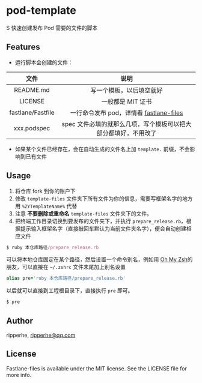 # pod-template
S
快速创建发布 Pod 需要的文件的脚本

## Features

* 运行脚本会创建的文件：

| 文件 | 说明 |
| :--: | :--: |
| README.md |写一个模板，以后填空就好 |
| LICENSE | 一般都是 MIT 证书 |
| fastlane/Fastfile | 一行命令发布 pod，详情看 [fastlane-files](https://github.com/ripperhe/fastlane-files) |
| xxx.podspec | spec 文件必填的就那么几项，写个模板可以把大部分都填好，不用改了 |

* 如果某个文件已经存在，会在自动生成的文件名上加 `template.` 前缀，不会影响到已有文件

## Usage

1. 将仓库 fork 到你的账户下
2. 修改 `template-files` 文件夹下所有文件为你的信息，需要写框架名字的地方用 `%ZYTemplateName%` 代替
3. 注意 **不要删除或重命名** `template-files` 文件夹下的文件。
4. 把终端工作目录切换到要发布的文件夹下，并执行 `prepare_release.rb`，根据提示输入框架名字（直接敲回车默认为当前文件夹名字），便会自动创建相应文件

```ruby
$ ruby 本仓库路径/prepare_release.rb
```

可以将本地仓库固定在某个路径，然后设置一个命令别名，例如用 [Oh My Zsh](http://ohmyz.sh/)的朋友，可以直接在 `~/.zshrc` 文件末尾加上别名设置

```ruby
alias pre='ruby 本仓库路径/prepare_release.rb'
```

以后就可以直接到工程根目录下，直接执行 `pre` 即可。

```ruby
$ pre
```

## Author

ripperhe, ripperhe@qq.com

## License

Fastlane-files is available under the MIT license. See the LICENSE file for more info.
